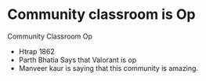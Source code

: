 # Community classroom is Op
Community Classroom Op
- Htrap 1862
- Parth Bhatia Says that Valorant is op
- Manveer kaur is saying that this community is amazing.

